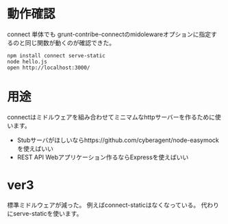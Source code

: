 # 動作確認

connect 単体でも grunt-contribe-connectのmidolewareオプションに指定するのと同じ関数が動くのが確認できた。

```
npm install connect serve-static
node hello.js
open http://localhost:3000/
```

# 用途

connectはミドルウェアを組み合わせてミニマムなhttpサーバーを作るために使います。

- Stubサーバがほしいならhttps://github.com/cyberagent/node-easymockを使えばいい
- REST API Webアプリケーション作るならExpressを使えばいい

# ver3

標準ミドルウェアが減った。
例えばconnect-staticはなくなっている。
代わりにserve-staticを使います。
